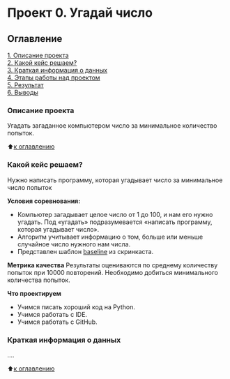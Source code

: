 # Проект 0. Угадай число

## Оглавление
[1. Описание проекта](https://github.com/bekzhus/sf_data_science/tree/main/project_0/README.md#Описание-проекта)  
[2. Какой кейс решаем?](https://github.com/bekzhus/sf_data_science/tree/main/project_0/README.md#Какой-кейс-решаем)  
[3. Краткая информация о данных](https://github.com/bekzhus/sf_data_science/tree/main/project_0/README.md#Краткая-информация-о-данных)  
[4. Этапы работы над проектом](https://github.com/bekzhus/sf_data_science/tree/main/project_0/README.md#Этапы-работы-над-проектом)  
[5. Результат](https://github.com/bekzhus/sf_data_science/tree/main/project_0/README.md#Результат)  
[6. Выводы](https://github.com/bekzhus/sf_data_science/tree/main/project_0/README.md#Выводы)  

### Описание проекта
Угадать загаданное компьютером число за минимальное количество попыток.

:arrow_up:[к оглавлению](https://github.com/bekzhus/sf_data_science/tree/main/project_0/README.md#Оглавление)


### Какой кейс решаем?
Нужно написать программу, которая угадывает число за минимальное число попыток

**Условия соревнования:**
- Компьютер загадывает целое число от 1 до 100, и нам его нужно угадать. Под «угадать» подразумевается «написать программу, которая угадывает число».
- Алгоритм учитывает информацию о том, больше или меньше случайное число нужного нам числа.
- Представлен шаблон [baseline](https://colab.research.google.com/drive/1k2WZD8PWWOYFHrpAJoB2eZw06ID7KnFA) из скринкаста.

**Метрика качества**
Результаты оцениваются по среднему количеству попыток при 10000 повторений. Необходимо добиться минимального количества попыток.

**Что проектируем**
- Учимся писать хороший код на Python.
- Учимся работать с IDE.
- Учимся работать с GitHub.


### Краткая информация о данных
....

:arrow_up:[к оглавлению](https://github.com/bekzhus/sf_data_science/tree/main/project_0/README.md#Оглавление)
